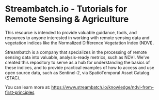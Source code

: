 # Streambatch.io - Tutorials for Remote Sensing & Agriculture
This resource is intended to provide valuable guidance, tools, and resources to anyone interested in working with remote sensing data and vegetation indices like the Normalized Difference Vegetation Index (NDVI).

Streambatch is a company that specializes in the processing of remote sensing data into valuable, analysis-ready metrics, such as NDVI. We've created this repository to serve as a hub for understanding the basics of these indices, and to provide practical examples of how to access and use open source data, such as Sentinel-2, via SpatioTemporal Asset Catalog (STAC).

You can learn more at: https://www.streambatch.io/knowledge/ndvi-from-first-principles
